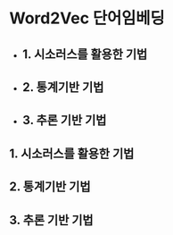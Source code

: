#  Word2Vec 단어임베딩

  - ## 1. 시소러스를 활용한 기법
  - ## 2. 통계기반 기법
  - ## 3. 추론 기반 기법

## 1. 시소러스를 활용한 기법
## 2. 통계기반 기법
## 3. 추론 기반 기법


